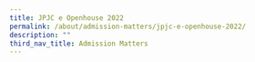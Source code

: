 ```yaml
---
title: JPJC e Openhouse 2022
permalink: /about/admission-matters/jpjc-e-openhouse-2022/
description: ""
third_nav_title: Admission Matters
---
```

